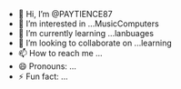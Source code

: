 - 👋 Hi, I’m @PAYTIENCE87
- 👀 I’m interested in ...MusicComputers
- 🌱 I’m currently learning ...lanbuages
- 💞️ I’m looking to collaborate on ...learning
- 📫 How to reach me ...
- 😄 Pronouns: ...
- ⚡ Fun fact: ...

<!---
PAYTIENCE87/PAYTIENCE87 is a ✨ special ✨ repository because its `README.md` (this file) appears on your GitHub profile.
You can click the Preview link to take a look at your changes.
--->
